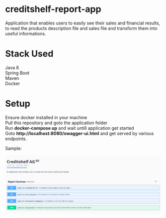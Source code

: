 # creditshelf-report-app
Application that enables users to easily see their sales and financial results, to read the products description file and sales file and transform them into useful informations.

# Stack Used
Java 8 <br>
Spring Boot <br>
Maven <br>
Docker

# Setup

Ensure docker installed in your machine<br>
Pull this repository and goto the application folder<br>
Run **docker-compose up** and wait untill application get started<br>
Goto **http://localhost:8080/swagger-ui.html** and get served by various endpoints.<br>

Sample:

<img src='./swagger.png' />
